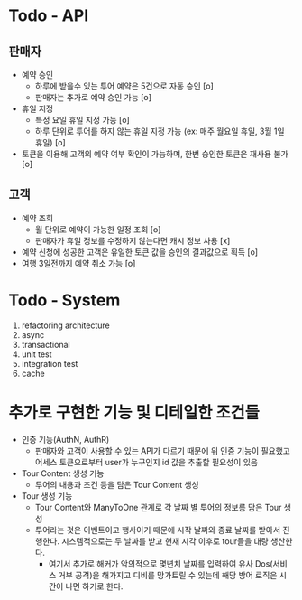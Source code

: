 # Todo - API

## 판매자

- 예약 승인
  - 하루에 받을수 있는 투어 예약은 5건으로 자동 승인 [o]
  - 판매자는 추가로 예약 승인 가능 [o]
- 휴일 지정
  - 특정 요일 휴일 지정 가능 [o]
  - 하루 단위로 투어를 하지 않는 휴일 지정 가능 (ex: 매주 월요일 휴일, 3월 1일 휴일) [o]
- 토큰을 이용해 고객의 예약 여부 확인이 가능하며, 한번 승인한 토큰은 재사용 불가 [o]

## 고객

- 예약 조회
  - 월 단위로 예약이 가능한 일정 조회 [o]
  - 판매자가 휴일 정보를 수정하지 않는다면 캐시 정보 사용 [x]
- 예약 신청에 성공한 고객은 유일한 토큰 값을 승인의 결과값으로 획득 [o]
- 여행 3일전까지 예약 취소 가능 [o]

# Todo - System

1. refactoring architecture
2. async
3. transactional
4. unit test
5. integration test
6. cache

# 추가로 구현한 기능 및 디테일한 조건들

- 인증 기능(AuthN, AuthR)
  - 판매자와 고객이 사용할 수 있는 API가 다르기 때문에 위 인증 기능이 필요했고 어세스 토큰으로부터 user가 누구인지 id 값을 추출할 필요성이 있음
- Tour Content 생성 기능
  - 투어의 내용과 조건 등을 담은 Tour Content 생성
- Tour 생성 기능
  - Tour Content와 ManyToOne 관계로 각 날짜 별 투어의 정보름 담은 Tour 생성
  - 투어라는 것은 이벤트이고 행사이기 때문에 시작 날짜와 종료 날짜를 받아서 진행한다. 시스템적으로는 두 날짜를 받고 현재 시각 이후로 tour들을 대량 생산한다.
    - 여기서 추가로 해커가 악의적으로 몇년치 날짜를 입력하여 유사 Dos(서비스 거부 공격)을 해가지고 디비를 망가트릴 수 있는데 해당 방어 로직은 시간이 나면 하기로 한다.

